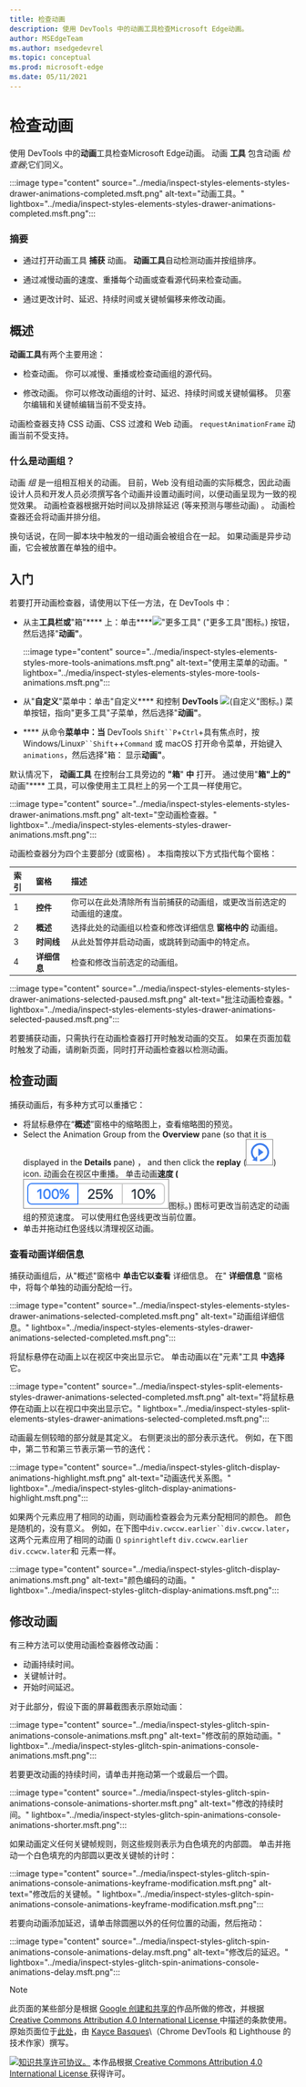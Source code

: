 ```yaml
---
title: 检查动画
description: 使用 DevTools 中的动画工具检查Microsoft Edge动画。
author: MSEdgeTeam
ms.author: msedgedevrel
ms.topic: conceptual
ms.prod: microsoft-edge
ms.date: 05/11/2021
---
```

<!-- Copyright Kayce Basques

   Licensed under the Apache License, Version 2.0 (the "License");
   you may not use this file except in compliance with the License.
   You may obtain a copy of the License at

       https://www.apache.org/licenses/LICENSE-2.0

   Unless required by applicable law or agreed to in writing, software
   distributed under the License is distributed on an "AS IS" BASIS,
   WITHOUT WARRANTIES OR CONDITIONS OF ANY KIND, either express or implied.
   See the License for the specific language governing permissions and
   limitations under the License.  -->
# <a name="inspect-animations"></a>检查动画

使用 DevTools 中的**动画**工具检查Microsoft Edge动画。  动画 **工具** 包含动画 _检查器_;它们同义。

:::image type="content" source="../media/inspect-styles-elements-styles-drawer-animations-completed.msft.png" alt-text="动画工具。" lightbox="../media/inspect-styles-elements-styles-drawer-animations-completed.msft.png":::

### <a name="summary"></a>摘要

*  通过打开动画工具 **捕获** 动画。  **动画工具**自动检测动画并按组排序。

*  通过减慢动画的速度、重播每个动画或查看源代码来检查动画。

*  通过更改计时、延迟、持续时间或关键帧偏移来修改动画。


<!-- ====================================================================== -->
## <a name="overview"></a>概述

**动画工具**有两个主要用途：

*  检查动画。  你可以减慢、重播或检查动画组的源代码。

*  修改动画。  你可以修改动画组的计时、延迟、持续时间或关键帧偏移。  贝塞尔编辑和关键帧编辑当前不受支持。

动画检查器支持 CSS 动画、CSS 过渡和 Web 动画。  `requestAnimationFrame` 动画当前不受支持。

### <a name="whats-an-animation-group"></a>什么是动画组？

动画 _组_ 是一组相互相关的动画。  目前，Web 没有组动画的实际概念，因此动画设计人员和开发人员必须撰写各个动画并设置动画时间，以便动画呈现为一致的视觉效果。  动画检查器根据开始时间以及排除延迟 (等来预测与哪些动画) 。  动画检查器还会将动画并排分组。

换句话说，在同一脚本块中触发的一组动画会被组合在一起。  如果动画是异步动画，它会被放置在单独的组中。


<!-- ====================================================================== -->
## <a name="get-started"></a>入门

若要打开动画检查器，请使用以下任一方法，在 DevTools 中：

*  从主**工具栏或**"箱"**** 上：单击****!["更多工具" ("更多工具"图标](../media/more-tools-icon-light-theme.png)。) 按钮，然后选择"**动画"**。

   :::image type="content" source="../media/inspect-styles-elements-styles-more-tools-animations.msft.png" alt-text="使用主菜单的动画。" lightbox="../media/inspect-styles-elements-styles-more-tools-animations.msft.png":::

*  从"**自定义**"菜单中：单击"自定义**** 和控制 **DevTools** ![ (自定义"图标](../media/customize-devtools-icon-light-theme.png)。) 菜单按钮，指向"更多工具"子菜单，然后选择"**动画"**。

*  **** 从命令**菜单中：当** DevTools `Shift``P`+`Ctrl`+具有焦点时，按 Windows/Linux`P``Shift`++`Command` 或 macOS 打开命令菜单，开始键入 `animations`，然后选择"箱： 显示**动画"**。

默认情况下， **动画工具** 在控制台工具旁边的 **"箱**" **中** 打开。  通过使用"**箱"上的"** 动画"**** 工具，可以像使用主工具栏上的另一个工具一样使用它。

:::image type="content" source="../media/inspect-styles-elements-styles-drawer-animations.msft.png" alt-text="空动画检查器。" lightbox="../media/inspect-styles-elements-styles-drawer-animations.msft.png":::

动画检查器分为四个主要部分 (或窗格) 。  本指南按以下方式指代每个窗格：

| 索引 | 窗格 | 描述 |
|:--- |:--- |:--- |
| 1 | **控件** | 你可以在此处清除所有当前捕获的动画组，或更改当前选定的动画组的速度。 |
| 2 | **概述** | 选择此处的动画组以检查和修改详细信息 **窗格中的** 动画组。 |
| 3 | **时间线** | 从此处暂停并启动动画，或跳转到动画中的特定点。 |
| 4 | **详细信息** | 检查和修改当前选定的动画组。 |

:::image type="content" source="../media/inspect-styles-elements-styles-drawer-animations-selected-paused.msft.png" alt-text="批注动画检查器。" lightbox="../media/inspect-styles-elements-styles-drawer-animations-selected-paused.msft.png":::

若要捕获动画，只需执行在动画检查器打开时触发动画的交互。  如果在页面加载时触发了动画，请刷新页面，同时打开动画检查器以检测动画。

<!--  old link: <video src="animations/capture-animations.mp4" autoplay loop muted controls></video>  -->

<!--  import the video to ACOM using https://review.docs.microsoft.com/en-us/help/contribute/contribute-video-publish?branch=master  -->

<!--  > [!VIDEO animations/capture-animations.mp4]  -->


<!-- ====================================================================== -->
## <a name="inspect-animations"></a>检查动画

捕获动画后，有多种方式可以重播它：

*  将鼠标悬停在“**概述**”窗格中的缩略图上，查看缩略图的预览。
*  Select the Animation Group from the **Overview** pane (so that it is displayed in the **Details** pane) ， and then click the **replay** (![replay icon.](../media/replay-button-icon.msft.png)) icon.  动画会在视区中重播。  单击动画**速度 (**![动画速度](../media/animation-speed-buttons-icon.msft.png)图标。) 图标可更改当前选定的动画组的预览速度。  可以使用红色竖线更改当前位置。
*  单击并拖动红色竖线以清理视区动画。

### <a name="view-animation-details"></a>查看动画详细信息

捕获动画组后，从"概述"窗格中 **单击它以查看** 详细信息。  在" **详细信息** "窗格中，将每个单独的动画分配给一行。

:::image type="content" source="../media/inspect-styles-elements-styles-drawer-animations-selected-completed.msft.png" alt-text="动画组详细信息。" lightbox="../media/inspect-styles-elements-styles-drawer-animations-selected-completed.msft.png":::

将鼠标悬停在动画上以在视区中突出显示它。  单击动画以在"元素"工具 **中选择** 它。

:::image type="content" source="../media/inspect-styles-split-elements-styles-drawer-animations-selected-completed.msft.png" alt-text="将鼠标悬停在动画上以在视口中突出显示它。" lightbox="../media/inspect-styles-split-elements-styles-drawer-animations-selected-completed.msft.png":::

动画最左侧较暗的部分就是其定义。  右侧更淡出的部分表示迭代。  例如，在下图中，第二节和第三节表示第一节的迭代：

:::image type="content" source="../media/inspect-styles-glitch-display-animations-highlight.msft.png" alt-text="动画迭代关系图。" lightbox="../media/inspect-styles-glitch-display-animations-highlight.msft.png":::

如果两个元素应用了相同的动画，则动画检查器会为元素分配相同的颜色。  颜色是随机的，没有意义。  例如，在下图中`div.cwccw.earlier``div.cwccw.later`，这两个元素应用了相同的动画 () `spinrightleft` `div.ccwcw.earlier` `div.ccwcw.later`和 元素一样。

:::image type="content" source="../media/inspect-styles-glitch-display-animations.msft.png" alt-text="颜色编码的动画。" lightbox="../media/inspect-styles-glitch-display-animations.msft.png":::


<!-- ====================================================================== -->
## <a name="modify-animations"></a>修改动画

有三种方法可以使用动画检查器修改动画：

*  动画持续时间。
*  关键帧计时。
*  开始时间延迟。

对于此部分，假设下面的屏幕截图表示原始动画：

:::image type="content" source="../media/inspect-styles-glitch-spin-animations-console-animations.msft.png" alt-text="修改前的原始动画。" lightbox="../media/inspect-styles-glitch-spin-animations-console-animations.msft.png":::

若要更改动画的持续时间，请单击并拖动第一个或最后一个圆。

:::image type="content" source="../media/inspect-styles-glitch-spin-animations-console-animations-shorter.msft.png" alt-text="修改的持续时间。" lightbox="../media/inspect-styles-glitch-spin-animations-console-animations-shorter.msft.png":::

如果动画定义任何关键帧规则，则这些规则表示为白色填充的内部圆。  单击并拖动一个白色填充的内部圆以更改关键帧的计时：

:::image type="content" source="../media/inspect-styles-glitch-spin-animations-console-animations-keyframe-modification.msft.png" alt-text="修改后的关键帧。" lightbox="../media/inspect-styles-glitch-spin-animations-console-animations-keyframe-modification.msft.png":::

若要向动画添加延迟，请单击除圆圈以外的任何位置的动画，然后拖动：

:::image type="content" source="../media/inspect-styles-glitch-spin-animations-console-animations-delay.msft.png" alt-text="修改后的延迟。" lightbox="../media/inspect-styles-glitch-spin-animations-console-animations-delay.msft.png":::


<!-- ====================================================================== -->
> [!NOTE]
> 此页面的某些部分是根据 [Google 创建和共享的](https://developers.google.com/terms/site-policies)作品所做的修改，并根据[ Creative Commons Attribution 4.0 International License ](https://creativecommons.org/licenses/by/4.0)中描述的条款使用。
> 原始页面位于[此处](https://developers.google.com/web/tools/chrome-devtools/inspect-styles/animations)，由 [Kayce Basques](https://developers.google.com/web/resources/contributors#kayce-basques)\（Chrome DevTools 和 Lighthouse 的技术作家）撰写。

[![知识共享许可协议。](https://i.creativecommons.org/l/by/4.0/88x31.png)](https://creativecommons.org/licenses/by/4.0)
本作品根据[ Creative Commons Attribution 4.0 International License ](https://creativecommons.org/licenses/by/4.0)获得许可。
